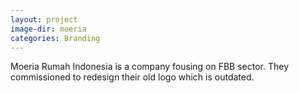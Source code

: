 ```yaml
---
layout: project
image-dir: moeria
categories: Branding
---
```

Moeria Rumah Indonesia is a company fousing on FBB sector. They commissioned to redesign their old logo which is outdated.
